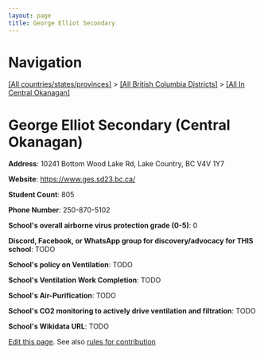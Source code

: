 ```yaml
---
layout: page
title: George Elliot Secondary
---
```

# Navigation

[[All countries/states/provinces]](../../..) > [[All British Columbia Districts]](../..) > [[All In Central Okanagan]](..)

# George Elliot Secondary (Central Okanagan)

**Address**: 10241 Bottom Wood Lake Rd, Lake Country, BC V4V 1Y7

**Website**: <https://www.ges.sd23.bc.ca/>

**Student Count**: 805

**Phone Number**: 250-870-5102

**School's overall airborne virus protection grade (0-5)**: 0

**Discord, Facebook, or WhatsApp group for discovery/advocacy for THIS school**: TODO

**School's policy on Ventilation**: TODO

**School's Ventilation Work Completion**: TODO

**School's Air-Purification**: TODO

**School's CO2 monitoring to actively drive ventilation and filtration**: TODO

**School's Wikidata URL**: TODO


[Edit this page](https://github.com/ventilate-schools/BC/edit/main/./Central_Okanagan/George_Elliot_Secondary.md). See also [rules for contribution](../../../contribution-rules/)